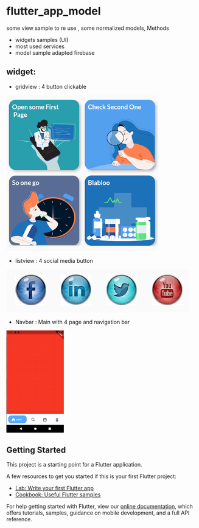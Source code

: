 # flutter_app_model

some view sample to re use , some normalized models, Methods 
- widgets samples (UI)
- most used services 
- model sample adapted firebase 


## widget:
  - gridview : 4 button clickable

![Alt text](screenshots/gridview.png)


  - listview : 4 social media button

![Alt text](screenshots/listview.png)


  - Navbar : Main with 4 page and navigation bar

<!-- ![Alt text](screenshots/canva_navbar.gif)
 -->
<img src="screenshots/canva_navbar.gif" width="30%" height="30%"/>


## Getting Started

This project is a starting point for a Flutter application.

A few resources to get you started if this is your first Flutter project:

- [Lab: Write your first Flutter app](https://flutter.dev/docs/get-started/codelab)
- [Cookbook: Useful Flutter samples](https://flutter.dev/docs/cookbook)

For help getting started with Flutter, view our
[online documentation](https://flutter.dev/docs), which offers tutorials,
samples, guidance on mobile development, and a full API reference.
